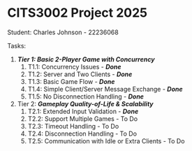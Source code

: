 # CITS3002 Project 2025

Student: Charles Johnson - 22236068

Tasks:

1. ***Tier 1: Basic 2-Player Game with Concurrency***
    1. T1.1: Concurrency Issues - ***Done***
    2. T1.2: Server and Two Clients - ***Done***
    3. T1.3: Basic Game Flow - ***Done***
    4. T1.4: Simple Client/Server Message Exchange - ***Done***
    5. T1.5: No Disconnection Handling - ***Done***
2. Tier 2: ***Gameplay Quality-of-Life & Scalability***
    1. T2.1: Extended Input Validation - ***Done***
    2. T2.2: Support Multiple Games - To Do
    3. T2.3: Timeout Handling - To Do
    4. T2.4: Disconnection Handling - To Do
    5. T2.5: Communication with Idle or Extra Clients - To Do
